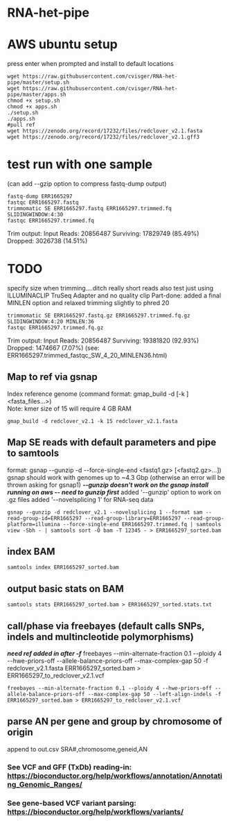 # RNA-het-pipe

# AWS ubuntu setup

press enter when prompted and install to default locations
```
wget https://raw.githubusercontent.com/cvisger/RNA-het-pipe/master/setup.sh
wget https://raw.githubusercontent.com/cvisger/RNA-het-pipe/master/apps.sh
chmod +x setup.sh
chmod +x apps.sh
./setup.sh
./apps.sh
#pull ref
wget https://zenodo.org/record/17232/files/redclover_v2.1.fasta
wget https://zenodo.org/record/17232/files/redclover_v2.1.gff3
```

# test run with one sample 
(can add --gzip option to compress fastq-dump output)

```
fastq-dump ERR1665297
fastqc ERR1665297.fastq
trimmomatic SE ERR1665297.fastq ERR1665297.trimmed.fq SLIDINGWINDOW:4:30
fastqc ERR1665297.trimmed.fq
```
Trim output: Input Reads: 20856487 Surviving: 17829749 (85.49%) Dropped: 3026738 (14.51%)

# TODO
specify size when trimming....ditch really short reads also test just using ILLUMINACLIP TruSeq Adapter and no quality clip
Part-done: added a final MINLEN option and relaxed trimming slightly to phred 20
```
trimmomatic SE ERR1665297.fastq.gz ERR1665297.trimmed.fq.gz SLIDINGWINDOW:4:20 MINLEN:36
fastqc ERR1665297.trimmed.fq.gz
```
Trim output: Input Reads: 20856487 Surviving: 19381820 (92.93%) Dropped: 1474667 (7.07%) 
(see: ERR1665297.trimmed_fastqc_SW_4_20_MINLEN36.html)


## Map to ref via gsnap
Index reference genome (command format:  gmap_build -d <genome> [-k <kmer size>] <fasta_files...>)  
Note: kmer size of 15 will require 4 GB RAM
```
gmap_build -d redclover_v2.1 -k 15 redclover_v2.1.fasta
```

## Map SE reads with default parameters and pipe to samtools
format: gsnap --gunzip -d <genome> --force-single-end <fastq1.gz> [<fastq2.gz>...])  
gsnap should work with genomes up to ~4.3 Gbp (otherwise an error will be thrown asking for gsnap1)
  ***--gunzip doesn't work on the gsnap install running on aws -- need to gunzip first***
  added '--gunzip' option to work on .gz files 
  added '--novelsplicing 1' for RNA-seq data
```
gsnap --gunzip -d redclover_v2.1 --novelsplicing 1 --format sam --read-group-id=ERR1665297 --read-group-library=ERR1665297 --read-group-platform=illumina --force-single-end ERR1665297.trimmed.fq | samtools view -Sbh - | samtools sort -O bam -T 12345 - > ERR1665297_sorted.bam
```

## index BAM
```
samtools index ERR1665297_sorted.bam
```

## output basic stats on BAM
```
samtools stats ERR1665297_sorted.bam > ERR1665297_sorted.stats.txt
```


## call/phase via freebayes (default calls SNPs, indels and multincleotide polymorphisms)

***need ref added in after -f***
freebayes --min-alternate-fraction 0.1 --ploidy 4 --hwe-priors-off --allele-balance-priors-off --max-complex-gap 50 -f redclover_v2.1.fasta ERR1665297_sorted.bam > ERR1665297_to_redclover_v2.1.vcf
```
freebayes --min-alternate-fraction 0.1 --ploidy 4 --hwe-priors-off --allele-balance-priors-off --max-complex-gap 50 --left-align-indels -f ERR1665297_sorted.bam > ERR1665297_to_redclover_v2.1.vcf
```

## parse AN per gene and group by chromosome of origin
append to out.csv
SRA#,chromosome,geneid,AN
### See VCF and GFF (TxDb) reading-in: https://bioconductor.org/help/workflows/annotation/Annotating_Genomic_Ranges/
### See gene-based VCF variant parsing: https://bioconductor.org/help/workflows/variants/



